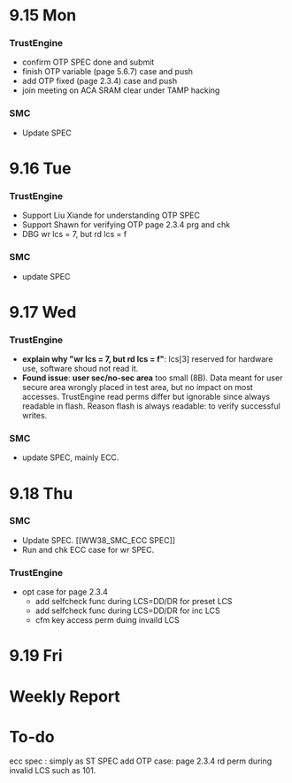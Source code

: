 # 9.15 Mon

### TrustEngine

- confirm OTP SPEC done and submit
- finish OTP variable (page 5.6.7) case and push
- add OTP fixed (page 2.3.4) case and push
- join meeting on ACA SRAM clear under TAMP hacking

### SMC

- Update SPEC

# 9.16 Tue

### TrustEngine

- Support Liu Xiande for understanding OTP SPEC
- Support Shawn for verifying OTP page 2.3.4 prg and chk
- DBG wr lcs = 7, but rd lcs = f

### SMC

- update SPEC

# 9.17 Wed

### TrustEngine

- **explain why "wr lcs = 7, but rd lcs = f"**: lcs[3] reserved for hardware use, software shoud not read it.
- **Found issue**: **user sec/no-sec area** too small (8B). Data meant for user secure area wrongly placed in test area, but no impact on most accesses. TrustEngine read perms differ but ignorable since always readable in flash. Reason flash is always readable: to verify successful writes.

### SMC

- update SPEC, mainly ECC.

# 9.18 Thu

### SMC

- Update SPEC. [[WW38_SMC_ECC SPEC]]
- Run and chk ECC case for wr SPEC.

### TrustEngine

- opt case for page 2.3.4
  - add selfcheck func during LCS=DD/DR for preset LCS
  - add selfcheck func during LCS=DD/DR for inc LCS
  - cfm key access perm duing invaild LCS

# 9.19 Fri

# Weekly Report

# To-do

ecc spec : simply as ST SPEC
add OTP case: page 2.3.4 rd perm during invalid LCS such as 101.
